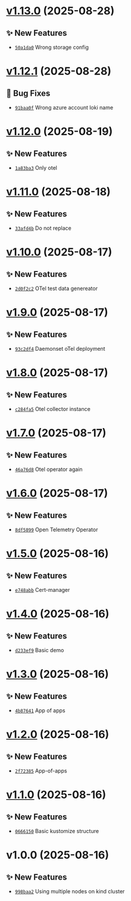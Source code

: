 # [v1.13.0](https://github.com/fredrkl/open-telemetry-demo/compare/v1.12.1...v1.13.0) (2025-08-28)

## ✨ New Features
- [`50a1da0`](https://github.com/fredrkl/open-telemetry-demo/commit/50a1da0)  Wrong storage config

# [v1.12.1](https://github.com/fredrkl/open-telemetry-demo/compare/v1.12.0...v1.12.1) (2025-08-28)

## 🐛 Bug Fixes
- [`91baa0f`](https://github.com/fredrkl/open-telemetry-demo/commit/91baa0f)  Wrong azure account loki name

# [v1.12.0](https://github.com/fredrkl/open-telemetry-demo/compare/v1.11.0...v1.12.0) (2025-08-19)

## ✨ New Features
- [`1a83ba3`](https://github.com/fredrkl/open-telemetry-demo/commit/1a83ba3)  Only otel

# [v1.11.0](https://github.com/fredrkl/open-telemetry-demo/compare/v1.10.0...v1.11.0) (2025-08-18)

## ✨ New Features
- [`33afd4b`](https://github.com/fredrkl/open-telemetry-demo/commit/33afd4b)  Do not replace

# [v1.10.0](https://github.com/fredrkl/open-telemetry-demo/compare/v1.9.0...v1.10.0) (2025-08-17)

## ✨ New Features
- [`2d0f2c2`](https://github.com/fredrkl/open-telemetry-demo/commit/2d0f2c2)  OTel test data genereator

# [v1.9.0](https://github.com/fredrkl/open-telemetry-demo/compare/v1.8.0...v1.9.0) (2025-08-17)

## ✨ New Features
- [`93c2df4`](https://github.com/fredrkl/open-telemetry-demo/commit/93c2df4)  Daemonset oTel deployment

# [v1.8.0](https://github.com/fredrkl/open-telemetry-demo/compare/v1.7.0...v1.8.0) (2025-08-17)

## ✨ New Features
- [`c284fa5`](https://github.com/fredrkl/open-telemetry-demo/commit/c284fa5)  Otel collector instance

# [v1.7.0](https://github.com/fredrkl/open-telemetry-demo/compare/v1.6.0...v1.7.0) (2025-08-17)

## ✨ New Features
- [`46a76d8`](https://github.com/fredrkl/open-telemetry-demo/commit/46a76d8)  Otel operator again

# [v1.6.0](https://github.com/fredrkl/open-telemetry-demo/compare/v1.5.0...v1.6.0) (2025-08-17)

## ✨ New Features
- [`8df5899`](https://github.com/fredrkl/open-telemetry-demo/commit/8df5899)  Open Telemetry Operator

# [v1.5.0](https://github.com/fredrkl/open-telemetry-demo/compare/v1.4.0...v1.5.0) (2025-08-16)

## ✨ New Features
- [`e748abb`](https://github.com/fredrkl/open-telemetry-demo/commit/e748abb)  Cert-manager

# [v1.4.0](https://github.com/fredrkl/open-telemetry-demo/compare/v1.3.0...v1.4.0) (2025-08-16)

## ✨ New Features
- [`d233ef9`](https://github.com/fredrkl/open-telemetry-demo/commit/d233ef9)  Basic demo

# [v1.3.0](https://github.com/fredrkl/open-telemetry-demo/compare/v1.2.0...v1.3.0) (2025-08-16)

## ✨ New Features
- [`4b87641`](https://github.com/fredrkl/open-telemetry-demo/commit/4b87641)  App of apps

# [v1.2.0](https://github.com/fredrkl/open-telemetry-demo/compare/v1.1.0...v1.2.0) (2025-08-16)

## ✨ New Features
- [`2f72385`](https://github.com/fredrkl/open-telemetry-demo/commit/2f72385)  App-of-apps

# [v1.1.0](https://github.com/fredrkl/open-telemetry-demo/compare/v1.0.0...v1.1.0) (2025-08-16)

## ✨ New Features
- [`0666150`](https://github.com/fredrkl/open-telemetry-demo/commit/0666150)  Basic kustomize structure

# v1.0.0 (2025-08-16)

## ✨ New Features
- [`998baa2`](https://github.com/fredrkl/open-telemetry-demo/commit/998baa2)  Using multiple nodes on kind cluster
